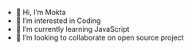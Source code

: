 - 👋 Hi, I’m Mokta
- 👀 I’m interested in Coding
- 🌱 I’m currently learning JavaScript
- 💞️ I’m looking to collaborate on open source project

<!---
mokta-akter/mokta-akter is a ✨ special ✨ repository because its `README.md` (this file) appears on your GitHub profile.
You can click the Preview link to take a look at your changes.
--->
